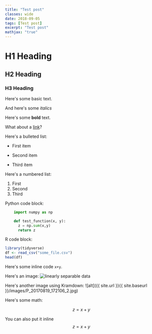 ```yaml
---
title: "Test post"
classes: wide
date: 2018-09-05
tags: [Test post]
excerpt: "Test post"
mathjax: "true"
---
```


# H1 Heading

## H2 Heading

### H3 Heading

Here's some basic text.

And here's some *italics*

Here's some **bold** text.

What about a [link](https://github.com/hrjheng)?

Here's a bulleted list:
* First item
+ Second item
- Third item

Here's a numbered list:
1. First
2. Second
3. Third

Python code block:
```python
    import numpy as np

    def test_function(x, y):
      z = np.sum(x,y)
      return z
```

R code block:
```r
library(tidyverse)
df <- read_csv("some_file.csv")
head(df)
```

Here's some inline code `x+y`.

Here's an image:
<img src="{{ site.url }}{{ site.baseurl }}/images/P_20170819_172106_2.jpg" alt="linearly separable data">

Here's another image using Kramdown:
![alt]({{ site.url }}{{ site.baseurl }}/images/P_20170819_172106_2.jpg)

Here's some math:

$$z=x+y$$

You can also put it inline $$z=x+y$$
